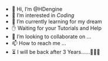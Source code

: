 - 👋 Hi, I’m @HDengine
- 👀 I’m interested in *Coding*
- 🌱 I’m currently learning for my dream
- :raised_hand: Waiting for your Tutorials and Help
- 💞️ I’m looking to collaborate on ...
- 📫 How to reach me ...
- :hourglass_flowing_sand: I will be back after 3 Years......:wave::wave::wave:

<!---
HDengine/HDengine is a ✨ special ✨ repository because its `README.md` (this file) appears on your GitHub profile.
You can click the Preview link to take a look at your changes.
--->
